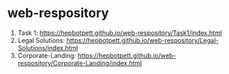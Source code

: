# web-respository
1) Task 1: https://hepbotpett.github.io/web-respository/Task1/index.html
2) Legal Solutions: https://hepbotpett.github.io/web-respository/Legal-Solutions/index.html
3) Corporate-Landing: https://hepbotpett.github.io/web-respository/Corporate-Landing/index.html
